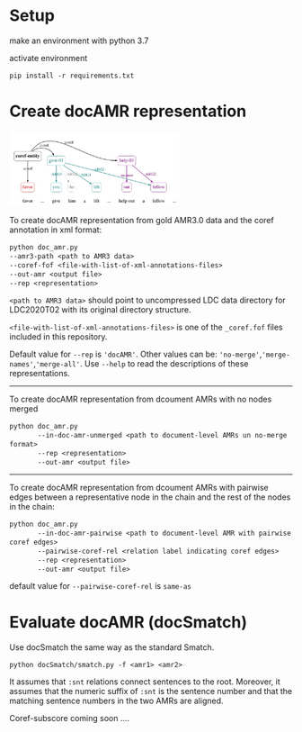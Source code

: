 # Setup

make an environment with python 3.7

activate environment
```
pip install -r requirements.txt
```

# Create docAMR representation

<img src="docAMR.jpg" width=60% height=60%>

To create docAMR representation from gold AMR3.0 data and the coref annotation in xml format:
```
python doc_amr.py 
--amr3-path <path to AMR3 data> 
--coref-fof <file-with-list-of-xml-annotations-files> 
--out-amr <output file> 
--rep <representation>
```
```<path to AMR3 data>``` should point to uncompressed LDC data directory for LDC2020T02 with its original directory structure.

```<file-with-list-of-xml-annotations-files>``` is one of the ```_coref.fof``` files included in this repository.

Default value for ```--rep``` is ```'docAMR'```. Other values can be: ```'no-merge'```,```'merge-names'```,```'merge-all'```. Use ```--help``` to read the descriptions of these representations.

-------

To create docAMR representation from dcoument AMRs with no nodes merged
```
python doc_amr.py
       --in-doc-amr-unmerged <path to document-level AMRs un no-merge format>
       --rep <representation>
       --out-amr <output file>
```

-------

To create docAMR representation from dcoument AMRs with pairwise edges between a representative node in the chain and the rest of the nodes in the chain:
```
python doc_amr.py
       --in-doc-amr-pairwise <path to document-level AMR with pairwise coref edges>
       --pairwise-coref-rel <relation label indicating coref edges>
       --rep <representation>
       --out-amr <output file>
```

default value for ```--pairwise-coref-rel``` is ```same-as```

# Evaluate docAMR (docSmatch) 

Use docSmatch the same way as the standard Smatch. 

```
python docSmatch/smatch.py -f <amr1> <amr2>
```

It assumes that ```:snt``` relations connect sentences to the root. Moreover, it assumes that the numeric suffix of ```:snt``` is the sentence number and that the matching sentence numbers in the two AMRs are aligned.

Coref-subscore coming soon ....
